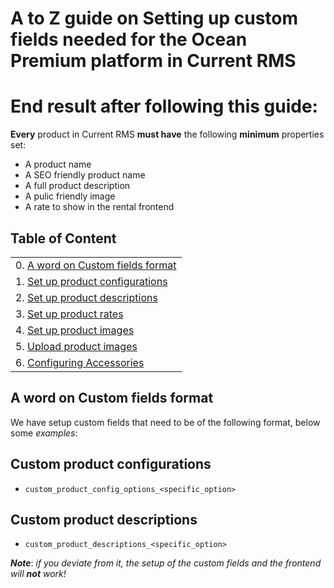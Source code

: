 # A to Z guide on Setting up custom fields needed for the Ocean Premium platform in Current RMS


# End result after following this guide:

**Every** product in Current RMS **must have** the following **minimum** properties set:

- A product name
- A SEO friendly product name
- A full product description
- A pulic friendly image
- A rate to show in the rental frontend



## Table of Content

|                                                                              |
|------------------------------------------------------------------------------|
| 0. [A word on Custom fields format](#markdown-header-a-word-on-custom-fields-format)|
| 1. [Set up product configurations](Set%20up%20product%20configurations)|
| 2. [Set up product descriptions](Product%20descriptions)|
| 3. [Set up product rates](Product%20rates)|
| 4. [Set up product images](Product%20images)|
| 5. [Upload product images](Product%20images#markdown-header-upload-product-images)|
| 6. [Configuring Accessories](Configuring%20accessories)|

## A word on Custom fields format

We have setup custom fields that need to be of the following format, below some _examples_:

## Custom product configurations

- `custom_product_config_options_<specific_option>`

## Custom product descriptions

- `custom_product_descriptions_<specific_option>`

***Note***: _if you deviate from it, the setup of the custom fields and the frontend will ***not*** work!_